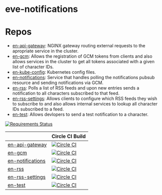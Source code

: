 # eve-notifications

# Repos
* [en-api-gateway](https://github.com/Regner/en-api-gateway): NGINX gateway routing external requests to
the apropriate service in the cluster.
* [en-gcm](https://github.com/Regner/en-gcm): Allows the registration of GCM tokens from clients and also
allows services in the cluster to get all tokens associated with a given list of character IDs.
* [en-kube-config](https://github.com/Regner/en-kube-config): Kubernetes config files.
* [en-notifications](https://github.com/Regner/en-notifications): Service that handles polling the
notifications pubsub resource and sending notifications via GCM.
* [en-rss](https://github.com/Regner/en-rss): Polls a list of RSS feeds and upon new entries sends a
notification to all characters subscribed to that feed.
* [en-rss-settings](https://github.com/Regner/en-rss-settings): Allows clients to configure which RSS feeds
they wish to subscribe to and also allows internal services to lookup all character IDs subscribed to a feed.
* [en-test](https://github.com/Regner/en-test): Allows devlopers to send a test notification to a character.

[![Requirements Status](https://requires.io/github/Regner/en-gcm/requirements.svg?branch=master)](https://requires.io/github/Regner/en-gcm/requirements/?branch=master)

|                                                                | Circle CI Build                                                                                                                |
|----------------------------------------------------------------|--------------------------------------------------------------------------------------------------------------------------------|
| [en-api-gateway](https://github.com/Regner/en-api-gateway)     | [![Circle CI](https://circleci.com/gh/Regner/en-api-gateway.svg?style=svg)](https://circleci.com/gh/Regner/en-api-gateway)     |
| [en-gcm](https://github.com/Regner/en-gcm)                     | [![Circle CI](https://circleci.com/gh/Regner/en-gcm.svg?style=svg)](https://circleci.com/gh/Regner/en-gcm)                     |
| [en-notifications](https://github.com/Regner/en-notifications) | [![Circle CI](https://circleci.com/gh/Regner/en-notifications.svg?style=svg)](https://circleci.com/gh/Regner/en-notifications) |
| [en-rss](https://github.com/Regner/en-rss)                     | [![Circle CI](https://circleci.com/gh/Regner/en-rss.svg?style=svg)](https://circleci.com/gh/Regner/en-rss)                     |
| [en-rss-settings](https://github.com/Regner/en-rss-settings)   | [![Circle CI](https://circleci.com/gh/Regner/en-rss-settings.svg?style=svg)](https://circleci.com/gh/Regner/en-rss-settings)   |
| [en-test](https://github.com/Regner/en-test)                   | [![Circle CI](https://circleci.com/gh/Regner/en-test.svg?style=svg)](https://circleci.com/gh/Regner/en-test)                   |
